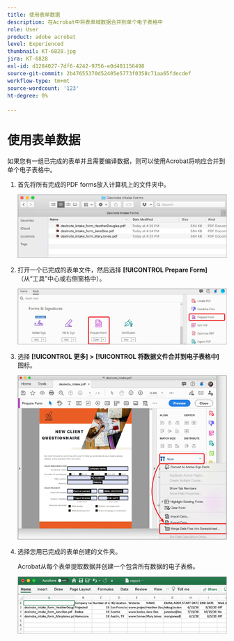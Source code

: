 ```yaml
---
title: 使用表单数据
description: 在Acrobat中将表单域数据合并到单个电子表格中
role: User
product: adobe acrobat
level: Experienced
thumbnail: KT-6828.jpg
jira: KT-6828
exl-id: d1284027-7df6-4242-9756-e0d401156498
source-git-commit: 2b47655370d52405e5773f0358c71aa65fdecdef
workflow-type: tm+mt
source-wordcount: '123'
ht-degree: 0%

---
```


# 使用表单数据

如果您有一组已完成的表单并且需要编译数据，则可以使用Acrobat将响应合并到单个电子表格中。

1. 首先将所有完成的PDF forms放入计算机上的文件夹中。

   ![表单数据步骤1](../assets/FormData_1.png)

1. 打开一个已完成的表单文件，然后选择 **[!UICONTROL Prepare Form]** （从“工具”中心或右侧窗格中）。

   ![表单数据步骤2](../assets/FormData_2.png)

1. 选择 **[!UICONTROL 更多]** **>** **[!UICONTROL 将数据文件合并到电子表格中]** 图标。

   ![表单数据步骤3](../assets/FormData_3.png)

1. 选择您用已完成的表单创建的文件夹。

   Acrobat从每个表单提取数据并创建一个包含所有数据的电子表格。

   ![表单数据步骤4](../assets/FormData_4.png)
